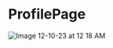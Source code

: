 # ProfilePage

![Image 12-10-23 at 12 18 AM](https://github.com/Mayank-Patel1015/ProfilePage/assets/141281241/4843b3b7-5518-4ae7-8ced-c924077a9819)
